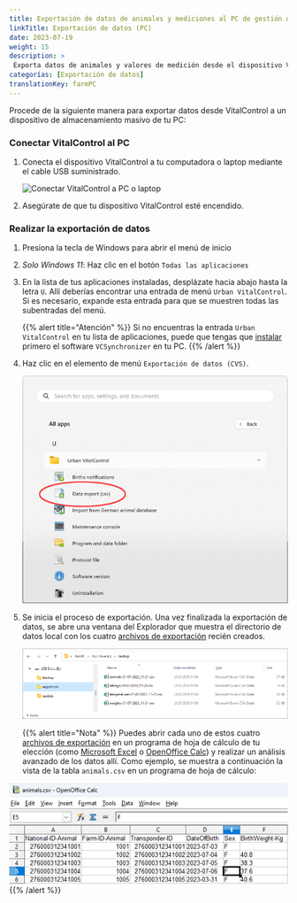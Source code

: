 ```yaml
---
title: Exportación de datos de animales y mediciones al PC de gestión de la granja
linkTitle: Exportación de datos (PC)
date: 2023-07-19
weight: 15
description: >
 Exporta datos de animales y valores de medición desde el dispositivo VitalControl a varios archivos CVS
categorías: [Exportación de datos]
translationKey: farmPC
---
```

Procede de la siguiente manera para exportar datos desde VitalControl a un dispositivo de almacenamiento masivo de tu PC:

### Conectar VitalControl al PC

1. Conecta el dispositivo VitalControl a tu computadora o laptop mediante el cable USB suministrado.

   ![Conectar VitalControl a PC o laptop](/images/synchronisation/connect-to-pc.svg "Conectar VitalControl al PC")

1. Asegúrate de que tu dispositivo VitalControl esté encendido.

### Realizar la exportación de datos

1. Presiona la tecla de Windows para abrir el menú de inicio

1. *Solo Windows 11*: Haz clic en el botón `Todas las aplicaciones`

1. En la lista de tus aplicaciones instaladas, desplázate hacia abajo hasta la letra `U`. Allí deberías encontrar una entrada de menú `Urban VitalControl`. Si es necesario, expande esta entrada para que se muestren todas las subentradas del menú.

   {{% alert title="Atención" %}}
Si no encuentras la entrada `Urban VitalControl` en tu lista de aplicaciones, puede que tengas que [instalar](../vcsynchronizer/installation/) primero el software `VCSynchronizer` en tu PC.
   {{% /alert %}}

1. Haz clic en el elemento de menú `Exportación de datos (CVS)`.

   ![Menú de inicio de Windows, entrada de menú para Urban VitalControl (VCSynchronizer)](../vcsynchronizer/images/data-export/data-export.png "Menú de inicio de Windows, VitalControl")

1. Se inicia el proceso de exportación. Una vez finalizada la exportación de datos, se abre una ventana del Explorador que muestra el directorio de datos local con los cuatro [archivos de exportación](../../data-export/export-files/) recién creados.

   ![Directorio de datos local con archivos de exportación](../../data-export/images/export-files.png "Archivos de exportación, almacenados localmente")

   {{% alert title="Nota" %}}
  Puedes abrir cada uno de estos cuatro [archivos de exportación](../../data-export/export-files/) en un programa de hoja de cálculo de tu elección (como [Microsoft Excel](https://products.office.com/excel) o [OpenOffice Calc](https://www.openoffice.org/)) y realizar un análisis avanzado de los datos allí. Como ejemplo, se muestra a continuación la vista de la tabla `animals.csv` en un programa de hoja de cálculo:

![Tabla de datos de animales exportada abierta en un software de hoja de cálculo](../../data-export/images/animals.png "Software de hoja de cálculo con datos de animales")
   {{% /alert %}}
